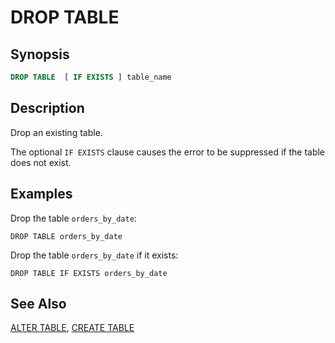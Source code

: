 
DROP TABLE
==========

Synopsis
--------

``` sql
DROP TABLE  [ IF EXISTS ] table_name
```

Description
-----------

Drop an existing table.

The optional `IF EXISTS` clause causes the error to be suppressed if the table does not exist.

Examples
--------

Drop the table `orders_by_date`:

    DROP TABLE orders_by_date

Drop the table `orders_by_date` if it exists:

    DROP TABLE IF EXISTS orders_by_date

See Also
--------

[ALTER TABLE](./alter-table.md), [CREATE TABLE](./create-table.md)

